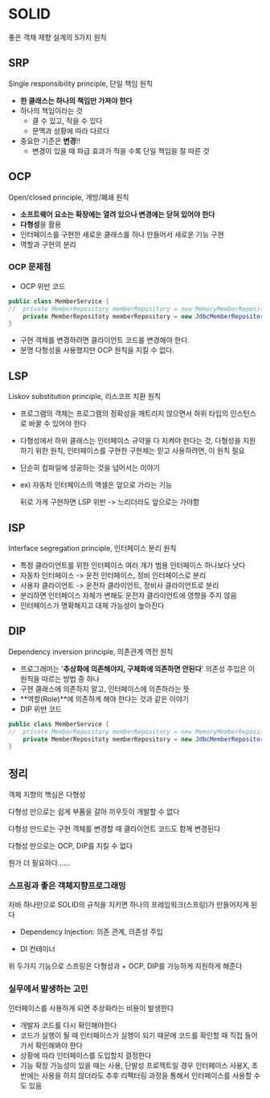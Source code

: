 # SOLID

좋은 객채 제향 설계의 5가지 원칙

## SRP

Single responsibility principle, 단일 책임 원칙

- **한 클래스는 하나의 책임만 가져야 한다**
- 하나의 책임이라는 것
  - 클 수 있고, 작을 수 있다
  - 문맥과 상황에 따라 다르다
- 중요한 기준은 **변경**!!
  - 변경이 있을 때 파급 효과가 적을 수록 단일 책임을 잘 따른 것

## OCP

Open/closed principle, 개방/폐쇄 원칙

- **소프트웨어 요소는 확장에는 열려 있으나 변경에는 닫혀 있어야 한다**
- **다형성**을 활용
- 인터페이스를 구현한 새로운 클래스를 하나 만들어서 새로운 기능 구현
- 역할과 구현의 분리

### OCP 문제점

- OCP 위반 코드

```java
public class MemberService {
//	private MemberRepository memberRepository = new MemoryMemberRepository();
	private MemberRepositoty memberRepository = new JdbcMemberRepository();
}
```

- 구현 객체를 변경하려면 클라이언트 코드를 변경해야 한다.
- 분명 다형성을 사용했지만 OCP 원칙을 지킬 수 없다.

## LSP

Liskov substitution principle, 리스코프 치환 원칙

- 프로그램의 객체는 프로그램의 정확성을 깨트리지 않으면서 하위 타입의 인스턴스로 바꿀 수 있어야 한다

- 다형성에서 하위 클래스는 인터페이스 규약을 다 지켜야 한다는 것, 다형성을 지원하기 위한 원칙, 인터페이스를 구현한 구현체는 믿고 사용하려면, 이 원칙 필요

- 단순히 컴파일에 성공하는 것을 넘어서는 이야기

- ex) 자동차 인터페이스의 액셀은 앞으로 가라는 기능

  뒤로 가게 구현하면 LSP 위반 -> 느리더라도 앞으로는 가야함

## ISP

Interface segregation principle, 인터페이스 분리 원칙

- 특정 클라이언트를 위한 인터페이스 여러 개가 범용 인터페이스 하나보다 낫다
- 자동차 인터페이스 -> 운전 인터페이스, 정비 인터페이스로 분리
- 사용자 클라이언트 -> 운전자 클라이언트, 정비사 클라이언트로 분리
- 분리하면 인터페이스 자체가 변해도 운전자 클라이언트에 영향을 주지 않음
- 인터페이스가 명확해지고 대체 가능성이 높아진다

## DIP

Dependency inversion principle, 의존관계 역전 원칙

- 프로그래머는 '**추상화에 의존해야지, 구체화에 의존하면 안된다**' 의존성 주입은 이 원칙을 따르는 방법 중 하나
- 구현 클래스에 의존하지 말고, 인터페이스에 의존하라는 뜻
- **역할(Role)**에 의존하게 해야 한다는 것과 같은 이야기
- DIP 위반 코드

```java
public class MemberService {
//	private MemberRepository memberRepository = new MemoryMemberRepository();
	private MemberRepositoty memberRepository = new JdbcMemberRepository();
}
```



## 정리

객체 지향의 핵심은 다형성

다형성 만으로는 쉽게 부품을 갈아 끼우듯이 개발할 수 없다

다형성 만드로는 구현 객체를 변경할 때 클라이언트 코드도 함께 변경된다

다형성 만으로는 OCP, DIP를 지킬 수 없다

뭔가 더 필요하다......

### 스프링과 좋은 객체지향프로그래밍

자바 하나만으로 SOLID의 규칙을 지키면 하나의 프레임워크(스프링)가 만들어지게 된다

- Dependency Injection: 의존 관계, 의존성 주입

- DI 컨테이너

위 두가지 기능으로 스프링은 다형성과 + OCP, DIP를 가능하게 지원하게 해준다

### 실무에서 발생하는 고민

인터페이스를 사용하게 되면 추상화라는 비용이 발생한다

- 개발자 코드를 다시 확인해야한다
- 코드가 실행이 될 때 인터페이스가 실행이 되기 때문에 코드를 확인할 때 직접 들어가서 확인해봐야 한다
- 상황에 따라 인터페이스를 도입할지 결정한다
- 기능 확장 가능성이 있을 때는 사용, 단발성 프로젝트일 경우 인터페이스 사용X, 초반에는 사용을 하지 않더라도 추후 리펙터링 과정을 통해서 인터페이스를 사용할 수도 있음



